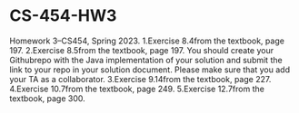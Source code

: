 # CS-454-HW3

Homework 3–CS454, Spring 2023.
1.Exercise 8.4from the textbook, page 197. 
2.Exercise 8.5from the textbook, page 197.
You should create your Githubrepo with the Java implementation of your solution 
and submit the link to your repo in your solution document. 
Please make sure that you add your TA as a collaborator.
3.Exercise 9.14from the textbook, page 227. 
4.Exercise 10.7from the textbook, page 249. 
5.Exercise 12.7from the textbook, page 300.